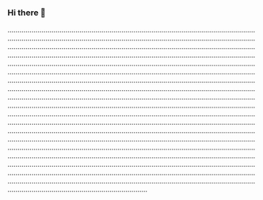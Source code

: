 ### Hi there 👋

..........................................................................................................................................................................................................................................................................................................................................................................................................................................................................................................................................................................................................................................................................................................................................................................................................................................................................................................................................................................................................................................................................................................................................................................................................................................................................................................................................................................................................................................................................................................................................................................................................................................................................................................................................................................................................................................................................................................................................................................................................................................................................................................................................................................................................................................................................................................................................................................................................................................................................................................................